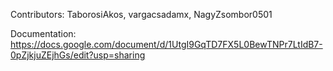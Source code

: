 Contributors:
TaborosiAkos,
vargacsadamx,
NagyZsombor0501

Documentation: https://docs.google.com/document/d/1UtgI9GqTD7FX5L0BewTNPr7LtIdB7-0pZjkjuZEjhGs/edit?usp=sharing
